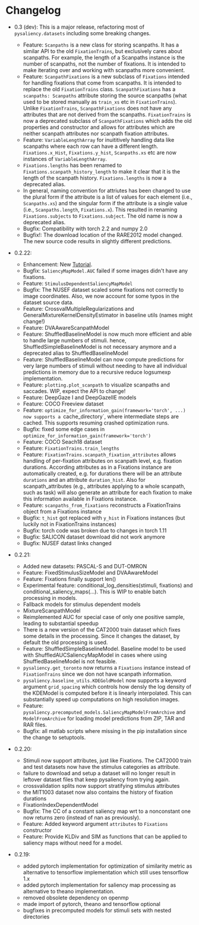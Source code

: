 # Changelog

* 0.3 (dev):
  This is a major release, refactoring most of `pysaliency.datasets` including some breaking changes.
  * Feature: `Scanpaths` is a new class for storing scanpaths. It has a similar API to the old `FixationTrains`,
    but exclusively cares about scanpaths. For example, the length of a Scanpaths instance is the number of scanpaths,
    not the number of fixations. It is intended to make iterating over and working with scanpaths more convenient.
  * Feature: `ScanpathFixations` is a new subclass of `Fixations` intended for handling fixations that come from scanpaths.
    It is intended to replace the old `FixationTrains` class. `ScanpathFixations` has a `scanpaths: Scanpaths`
    attribute storing the source scanpaths (what used to be stored manually as `train_xs` etc in `FixationTrains`).
    Unlike `FixationTrains`, `ScanpathFixations` does not have any attributes that are not derived from the scanpaths.
    `FixationTrains` is now a deprecated subclass of `ScanpathFixations` which adds the old properties and constructor
    and allows for attributes which are neither scanpath attributes nor scanpath fixation attributes.
  * Feature: `VariableLengthArray` for inuititively handling data like scanpaths where each row can have a different length.
    `Fixations.x_Hist`, `Fixations.y_hist`, `Scanpaths.xs` etc are now instances of `VariableLengthArray`.
  * `Fixations.lengths` has been renamed to `Fixations.scanpath_history_length` to make it clear that it is the length of the scanpath history.
    `Fixations.lengths` is now a deprecated alias.
  * In general, naming convention for attriutes has been changed to use the plural form if the attribute is a list of values for each
    element (i.e., `Scanpaths.xs`) and the singular form if the attribute is a single value (i.e., `Scanpaths.length`,  `Fixations.x`). This resulted in
    renaming `Fixations.subjects` to `Fixations.subject`. The old name is now a deprecated alias.
  * Bugfix: Compatibility with torch 2.2 and numpy 2.0
  * Bugfix!: The download location of the RARE2012 model changed. The new source code results in slightly different predictions.


* 0.2.22:
  * Enhancement: New [Tutorial](notebooks/Tutorial.ipynb).
  * Bugfix: `SaliencyMapModel.AUC` failed if some images didn't have any fixations.
  * Feature: `StimulusDependentSaliencyMapModel`
  * Bugfix: The NUSEF dataset scaled some fixations not correctly to image coordinates. Also, we now account for some typos in the
    dataset source data.
  * Feature: CrossvalMultipleRegularizations and GeneralMixtureKernelDensityEstimator in baseline utils (names might change!)
  * Feature: DVAAwareScanpathModel
  * Feature: ShuffledBaselineModel is now much more efficient and able to handle large numbers of stimuli.
    hence, ShuffledSimpleBaselineModel is not necessary anymore and a deprecated alias to ShuffledBaselineModel
  * Feature: ShuffledBaselineModel can now compute predictions for very large numbers of stimuli without needing
    to have all individual predictions in memory due to a recursive reduce logsumexp implementation.
  * Feature: `plotting.plot_scanpath` to visualize scanpaths and saccades. WIP, expect the API to change!
  * Feature: DeepGaze I and DeepGazeIIE models
  * Feature: COCO Freeview dataset
  * Feature: `optimize_for_information_gain(framework='torch', ...) now supports a `cache_directory`,
    where intermediate steps are cached. This supports resuming crashed optimization runs.
  * Bugfix: fixed some edge cases in `optimize_for_information_gain(framework='torch')`
  * Feature: COCO Seach18 dataset
  * Feature: `FixationTrains.train_lengths`
  * Feature: `FixationTrains.scanpath_fixation_attributes` allows handling of per-fixation attributes on scanpath level,
    e.g. fixation durations. According attributes as in a Fixations instance are automatically created,
    e.g. for durations there will be an attribute `durations` and an attribute `duration_hist`. Also
    for scanpath_attributes (e.g., attributes applying to a whole scanpath, such as task) will also generate
    an attribute for each fixation to make this information available in Fixations instance.
  * Feature: `scanpaths_from_fixations` reconstructs a FixationTrains object from a Fixations instance
  * Bugfix: `t_hist` got replaced with `y_hist` in Fixations instances (but luckily not in FixationTrains instances)
  * Bugfix: torch code was broken due to changes in torch 1.11
  * Bugfix: SALICON dataset download did not work anymore
  * Bugfix: NUSEF datast links changed

* 0.2.21:
  * Added new datasets: PASCAL-S and DUT-OMRON
  * Feature: FixedStimulusSizeModel and DVAAwareModel
  * Feature: Fixations finally support len()
  * Experimental feature: conditional_log_densities(stimuli, fixations) and conditional_saliency_maps(...).
    This is WIP to enable batch processing in models.
  * Fallback models for stimulus dependent models
  * MixtureScanpathModel
  * Reimplemented AUC for special case of only one positive sample, leading to substantial speedup
  * There is a new version of the CAT2000 train dataset which fixes some details in the processing.
    Since it changes the dataset, by default the old processing is used.
  * Feature: ShuffledSimpleBaselineModel. Baseline model to be used with ShuffledAUCSaliencyMapModel
    in cases where using ShuffledBaselineModel is not feasible.
  * `pysaliency.get_toronto` now returns a `Fixations` instance instead of `FixationTrains` since
    we don not have scanpath information.
  * `pysaliency.baseline_utils.KDEGoldModel` now supports a keyword argument `grid_spacing` which
    controls how densly the log density of the KDEModel is computed before it is linearly interpolated.
    This can substantially speed up computations on high resolution images.
  * Feature: `pysaliency.precomputed_models.SaliencyMapModelFromArchive` and `ModelFromArchive`
    for loading model predictions from ZIP, TAR and RAR files.
  * Bugfix: all matlab scripts where missing in the pip installation since the change
    to setuptools.
* 0.2.20:
  * Stimuli now support attributes, just like Fixations. The CAT2000 train and test
    datasets now have the stimulus categories as attribute.
  * failure to download and setup a dataset will no longer result in leftover
    dataset files that keep pysaliency from trying again.
  * crossvalidation splits now support stratifying stimulus attributes
  * the MIT1003 dataset now also contains the history of fixation durations
  * FixationIndexDependentModel
  * Bugfix: The CC of a constant saliency map wrt to a nonconstant one
    now returns zero (instead of nan as previously).
  * Feature: Added keyword argument `attributes` to `Fixations` constructor
  * Feature: Provide KLDiv and SIM as functions that can be applied to saliency maps without need for a model.
* 0.2.19:
  * added pytorch implementation for optimization of similarity metric as alternative
    to tensorflow implementation which still uses tensorflow 1.x
  * added pytorch implementation for saliency map processing as alternative
    to theano implementation.
  * removed obsolete dependency on openmp
  * made import of pytorch, theano and tensorflow optional
  * bugfixes in precomputed models for stimuli sets with nested directories
